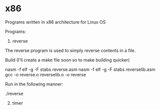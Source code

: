 # x86
Programs written in x86 architecture for Linux OS

Programs:

1. reverse

The reverse program is used to simply reverse contents in a file.

Build (I'll create a make file soon so to make building quicker)

nasm -f elf -g -F stabs reverse.asm
nasm -f elf -g -F stabs reverselib.asm
gcc -o reverse.o reverselib.o -o reverse

Run in the following manner:

./reverse <inputfile> <outputfile>

2. timer
